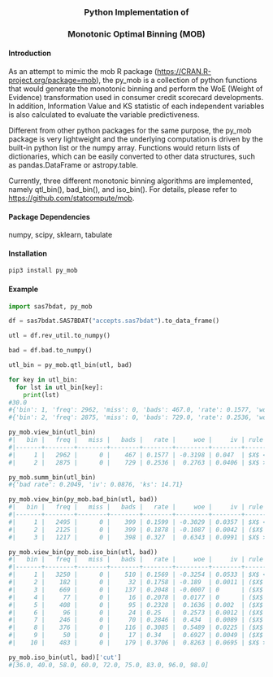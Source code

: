 ### <p align="center">  Python Implementation of </p>
### <p align="center"> Monotonic Optimal Binning (MOB) </p>

#### Introduction

As an attempt to mimic the mob R package (https://CRAN.R-project.org/package=mob), the py_mob is a collection of python functions that would generate the monotonic binning and perform the WoE (Weight of Evidence) transformation used in consumer credit scorecard developments. In addition, Information Value and KS statistic of each independent variables is also calculated to evaluate the variable predictiveness.

Different from other python packages for the same purpose, the py_mob package is very lightweight and the underlying computation is driven by the built-in python list or the numpy array. Functions would return lists of dictionaries, which can be easily converted to other data structures, such as pandas.DataFrame or astropy.table. 

Currently, three different monotonic binning algorithms are implemented, namely qtl_bin(), bad_bin(), and iso_bin(). For details, please refer to https://github.com/statcompute/mob. 

#### Package Dependencies

numpy, scipy, sklearn, tabulate

#### Installation

```python
pip3 install py_mob
```

#### Example

```python
import sas7bdat, py_mob

df = sas7bdat.SAS7BDAT("accepts.sas7bdat").to_data_frame()

utl = df.rev_util.to_numpy()

bad = df.bad.to_numpy()

utl_bin = py_mob.qtl_bin(utl, bad)

for key in utl_bin:
  for lst in utl_bin[key]:
    print(lst)
#30.0
#{'bin': 1, 'freq': 2962, 'miss': 0, 'bads': 467.0, 'rate': 0.1577, 'woe': -0.3198, 'iv': 0.047, 'rule': '$X$ <= 30.0'}
#{'bin': 2, 'freq': 2875, 'miss': 0, 'bads': 729.0, 'rate': 0.2536, 'woe': 0.2763, 'iv': 0.0406, 'rule': '$X$ > 30.0'}

py_mob.view_bin(utl_bin)
#|   bin |   freq |   miss |   bads |   rate |     woe |     iv | rule        |
#|-------+--------+--------+--------+--------+---------+--------+-------------|
#|     1 |   2962 |      0 |    467 | 0.1577 | -0.3198 | 0.047  | $X$ <= 30.0 |
#|     2 |   2875 |      0 |    729 | 0.2536 |  0.2763 | 0.0406 | $X$ > 30.0  |

py_mob.summ_bin(utl_bin)
#{'bad rate': 0.2049, 'iv': 0.0876, 'ks': 14.71}

py_mob.view_bin(py_mob.bad_bin(utl, bad))
#|   bin |   freq |   miss |   bads |   rate |     woe |     iv | rule                           |
#|-------+--------+--------+--------+--------+---------+--------+--------------------------------|
#|     1 |   2495 |      0 |    399 | 0.1599 | -0.3029 | 0.0357 | $X$ <= 21.0                    |
#|     2 |   2125 |      0 |    399 | 0.1878 | -0.1087 | 0.0042 | ($X$ > 21.0) and ($X$ <= 73.0) |
#|     3 |   1217 |      0 |    398 | 0.327  |  0.6343 | 0.0991 | $X$ > 73.0                     |

py_mob.view_bin(py_mob.iso_bin(utl, bad))
#|   bin |   freq |   miss |   bads |   rate |     woe |     iv | rule                           |
#|-------+--------+--------+--------+--------+---------+--------+--------------------------------|
#|     1 |   3250 |      0 |    510 | 0.1569 | -0.3254 | 0.0533 | $X$ <= 36.0                    |
#|     2 |    182 |      0 |     32 | 0.1758 | -0.189  | 0.0011 | ($X$ > 36.0) and ($X$ <= 40.0) |
#|     3 |    669 |      0 |    137 | 0.2048 | -0.0007 | 0      | ($X$ > 40.0) and ($X$ <= 58.0) |
#|     4 |     77 |      0 |     16 | 0.2078 |  0.0177 | 0      | ($X$ > 58.0) and ($X$ <= 60.0) |
#|     5 |    408 |      0 |     95 | 0.2328 |  0.1636 | 0.002  | ($X$ > 60.0) and ($X$ <= 72.0) |
#|     6 |     96 |      0 |     24 | 0.25   |  0.2573 | 0.0012 | ($X$ > 72.0) and ($X$ <= 75.0) |
#|     7 |    246 |      0 |     70 | 0.2846 |  0.434  | 0.0089 | ($X$ > 75.0) and ($X$ <= 83.0) |
#|     8 |    376 |      0 |    116 | 0.3085 |  0.5489 | 0.0225 | ($X$ > 83.0) and ($X$ <= 96.0) |
#|     9 |     50 |      0 |     17 | 0.34   |  0.6927 | 0.0049 | ($X$ > 96.0) and ($X$ <= 98.0) |
#|    10 |    483 |      0 |    179 | 0.3706 |  0.8263 | 0.0695 | $X$ > 98.0                     |

py_mob.iso_bin(utl, bad)['cut']
#[36.0, 40.0, 58.0, 60.0, 72.0, 75.0, 83.0, 96.0, 98.0]
```
